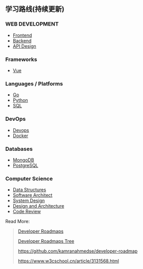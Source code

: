 ## 学习路线(持续更新)

### WEB DEVELOPMENT

 - [Frontend](roadmap-frontend.md)
 - [Backend](roadmap-backend.md)
 - [API Design](roadmap-api-design.md)

### Frameworks

- [Vue](roadmap-vue.md)

### Languages / Platforms

- [Go](roadmap-go.md)
- [Python](roadmap-python.md)
- [SQL](roadmap-sql.md)

### DevOps

- [Devops](roadmap-devops.md)
 - [Docker](roadmap-docker.md)

### Databases

- [MongoDB](roadmap-mongodb.md)
- [PostgreSQL](roadmap-postgresql-dba.md)

### Computer Science

 - [Data Structures](roadmap-data-structures.md)
 - [Software Architect](roadmap-software-architect.md)
 - [System Design](roadmap-system-design.md)
 - [Design and Architecture](roadmap-software-design-architecture.md)
 - [Code Review](roadmap-code-review.md)



Read More:

> [Developer Roadmaps](https://roadmap.sh/)
>
> [Developer Roadmaps Tree](https://roadmap.sh/roadmaps)
>
> https://github.com/kamranahmedse/developer-roadmap
>
> https://www.w3cschool.cn/article/3131568.html